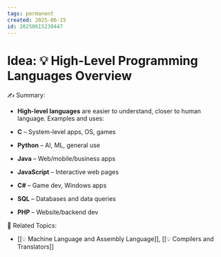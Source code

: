 ```yaml
---
tags: permanent
created: 2025-06-15
id: 20250615230447
---
```


# Idea: 💡 High-Level Programming Languages Overview

✍ Summary:
- **High-level languages** are easier to understand, closer to human language. Examples and uses:

- **C** – System-level apps, OS, games
    
- **Python** – AI, ML, general use
    
- **Java** – Web/mobile/business apps
    
- **JavaScript** – Interactive web pages
    
- **C#** – Game dev, Windows apps
    
- **SQL** – Databases and data queries
    
- **PHP** – Website/backend dev
    


👀 Related Topics:
- [[💡 Machine Language and Assembly Language]], [[💡 Compilers and Translators]]
